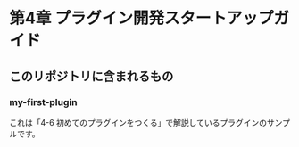 # 第4章 プラグイン開発スタートアップガイド

## このリポジトリに含まれるもの

### my-first-plugin

これは「4-6 初めてのプラグインをつくる」で解説しているプラグインのサンプルです。
